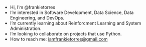 - Hi, I’m @frankietorres
- I’m interested in Software Development, Data Science, Data Engineering, and DevOps.
- I’m currently learning about Reinforcment Learning and System Administration.
- I’m looking to collaborate on projects that use Python.
- How to reach me: iamfrankietorres@gmail.com

<!---
frankietorres/frankietorres is a ✨ special ✨ repository because its `README.md` (this file) appears on your GitHub profile.
You can click the Preview link to take a look at your changes.
--->
